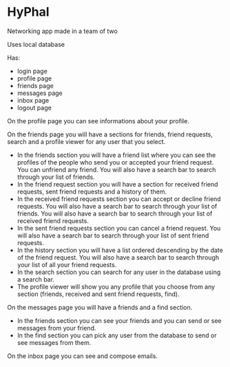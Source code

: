 # HyPhal
Networking app made in a team of two

Uses local database

Has:
- login page
- profile page
- friends page
- messages page
- inbox page
- logout page

On the profile page you can see informations about your profile.

On the friends page you will have a sections for friends, friend requests, search and a profile viewer for any user that you select.
- In the friends section you will have a friend list where you can see the profiles of the people who send you or accepted your friend request. You can unfriend any friend. You will also have a search bar to search through your list of friends.
- In the friend request section you will have a section for received friend requests, sent friend requests and a history of them. 
- In the received friend requests section you can accept or decline friend requests.  You will also have a search bar to search through your list of friends. You will also have a search bar to search through your list of received friend requests.
- In the sent friend requests section you can cancel a friend request. You will also have a search bar to search through your list of sent friend requests.
- In the history section you will have a list ordered descending by the date of the friend request.  You will also have a search bar to search through your list of all your friend requests.
- In the search section you can search for any user in the database using a search bar.
- The profile viewer will show you any profile that you choose from any section (friends, received and sent friend requests, find).


On the messages page you will have a friends and a find section.
- In the friends section you can see your friends and you can send or see messages from your friend.
- In the find section you can pick any user from the database to send or see messages from them.

On the inbox page you can see and compose emails.
